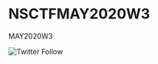 # NSCTFMAY2020W3
MAY2020W3


![Twitter Follow](https://img.shields.io/twitter/follow/4ccess0denie1?color=%2300acee&label=Follow%20%404ccess0denie1&logo=Twitter&logoColor=%2300acee&style=flat-square)
